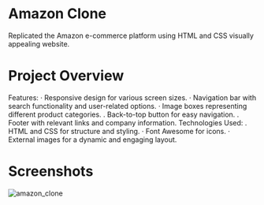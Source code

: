 # Amazon Clone
Replicated the Amazon e-commerce platform using HTML and CSS visually appealing website.

# Project Overview
Features:
· Responsive design for various screen sizes.
· Navigation bar with search functionality and user-related options.
· Image boxes representing different product categories.
. Back-to-top button for easy navigation.
. Footer with relevant links and company information.
Technologies Used:
. HTML and CSS for structure and styling.
· Font Awesome for icons.
· External images for a dynamic and engaging layout.

# Screenshots
![amazon_clone](https://github.com/PriyanshGarg15/AMAZON_CLONE/assets/116974262/441f7c58-778c-4b8d-9d97-cb4652f02454)



